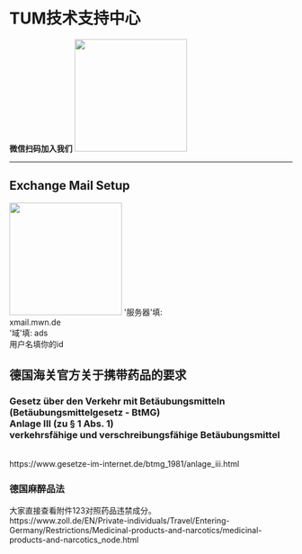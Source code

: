 # TUM技术支持中心
<b>微信扫码加入我们</b>
<img src="https://user-images.githubusercontent.com/33310255/131970197-b9c326f4-f881-44e2-9b56-5edb072c4b50.png" width=200px />
<hr>
<h2>Exchange Mail Setup</h1>
<img src="https://user-images.githubusercontent.com/33310255/131637136-fc017d83-4696-4593-9de9-5515c509e88b.png" width=200px/>
'服务器'填: <br>
xmail.mwn.de <br>
'域'填: ads <br>
用户名填你的id <br>
<h2>德国海关官方关于携带药品的要求</h2>
<h3>Gesetz über den Verkehr mit Betäubungsmitteln (Betäubungsmittelgesetz - BtMG) <br>
Anlage III (zu § 1 Abs. 1) <br>
verkehrsfähige und verschreibungsfähige Betäubungsmittel</h3><br>
https://www.gesetze-im-internet.de/btmg_1981/anlage_iii.html
<br>
<h3>德国麻醉品法</h3>
大家直接查看附件123对照药品违禁成分。<br>
https://www.zoll.de/EN/Private-individuals/Travel/Entering-Germany/Restrictions/Medicinal-products-and-narcotics/medicinal-products-and-narcotics_node.html

